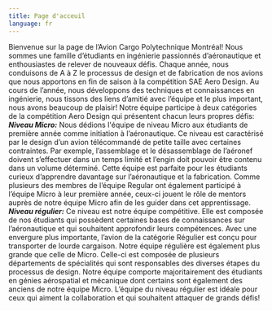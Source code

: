 ```yaml
---
title: Page d'acceuil
language: fr
---
```

Bienvenue sur la page de l’Avion Cargo Polytechnique Montréal! Nous sommes une famille d’étudiants en ingénierie passionnés d’aéronautique et enthousiastes de relever de nouveaux défis. Chaque année, nous conduisons de A à Z le processus de design et de fabrication de nos avions que nous apportons en fin de saison à la compétition SAE Aero Design. Au cours de l’année, nous développons des techniques et connaissances en ingénierie, nous tissons des liens d’amitié avec l’équipe et le plus important, nous avons beaucoup de plaisir! Notre équipe participe à deux catégories de la compétition Aero Design qui présentent chacun leurs propres défis: 
***Niveau Micro:*** 
Nous dédions l'équipe de niveau Micro aux étudiants de première année comme initiation à l’aéronautique. Ce niveau est caractérisé par le design d’un avion télécommandé de petite taille avec certaines contraintes. Par exemple, l’assemblage et le désassemblage de l’aéronef doivent s’effectuer dans un temps limité et l’engin doit pouvoir être contenu dans un volume déterminé. Cette équipe est parfaite pour les étudiants curieux d’apprendre davantage sur l’aéronautique et la fabrication. Comme plusieurs des membres de l’équipe Regular ont également participé à l’équipe Micro à leur première année, ceux-ci jouent le rôle de mentors auprès de notre équipe Micro afin de les guider dans cet apprentissage. 
***Niveau régulier:*** 
Ce niveau est notre équipe compétitive. Elle est composée de nos étudiants qui possèdent certaines bases de connaissances sur l’aéronautique et qui souhaitent approfondir leurs compétences. Avec une envergure plus importante, l’avion de la catégorie Régulier est conçu pour transporter de lourde cargaison. Notre équipe régulière est également plus grande que celle de Micro. Celle-ci est composée de plusieurs départements de spécialités qui sont responsables des diverses étapes du processus de design. Notre équipe comporte majoritairement des étudiants en génies aérospatial et mécanique dont certains sont également des anciens de notre équipe Micro. L’équipe du niveau régulier est idéale pour ceux qui aiment la collaboration et qui souhaitent attaquer de grands défis!